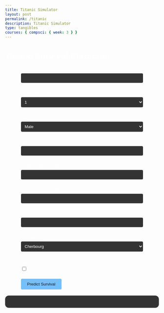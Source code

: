 ```yaml
---
title: Titanic Simulator
layout: post
permalink: /titanic
description: Titanic Simulator
type: tangibles
courses: { compsci: { week: 3 } }
---
```


<style>
    body {
        color: #fff; 
        font-family: Arial, sans-serif;
        padding: 20px;
    }


    form {
        max-width: 400px;
        margin: 0 auto;
    }

    label {
        display: block;
        margin-bottom: 5px;
    }

    input[type="text"],
    input[type="number"],
    select {
        width: 100%;
        padding: 8px;
        margin-bottom: 10px;
        background-color: #333; 
        border: none;
        border-radius: 4px;
        color: #fff; 
    }

    input[type="checkbox"] {
        margin-bottom: 10px;
    }

    button {
    padding: 10px 20px;
    background-color: #74C0FC; 
    border: none;
    border-radius: 4px;
    color: #1a1a1a; 
    cursor: pointer;
}

button:hover {
    background-color: #5aa6e5; 
}

    #result {
        margin-top: 20px;
        padding: 20px;
        background-color: #333; 
        border-radius: 12px;
    }

    #result h2 {
        color: #74C0FC; 
        margin-bottom: 10px;
    }

    #result p {
        margin-bottom: 5px;
    }
</style>
<body>
    <h1>Titanic Survival Predictor</h1>
    <form id="titanicForm">
        <label for="name">Name:</label>
        <input type="text" id="name" name="name" required><br><br>
        <label for="pclass">Passenger Class:</label>
        <select id="pclass" name="pclass" required>
            <option value="1">1</option>
            <option value="2">2</option>
            <option value="3">3</option>
        </select><br><br>
        <label for="sex">Sex:</label>
        <select id="sex" name="sex" required>
            <option value="male">Male</option>
            <option value="female">Female</option>
        </select><br><br>
        <label for="age">Age:</label>
        <input type="number" id="age" name="age" required><br><br>
        <label for="sibsp">Siblings/Spouses Aboard:</label>
        <input type="number" id="sibsp" name="sibsp" required><br><br>
        <label for="parch">Parents/Children Aboard:</label>
        <input type="number" id="parch" name="parch" required><br><br>
        <label for="fare">Fare:</label>
        <input type="number" id="fare" name="fare" required><br><br>
        <label for="embarked">Embarked:</label>
        <select id="embarked" name="embarked" required>
            <option value="C">Cherbourg</option>
            <option value="Q">Queenstown</option>
            <option value="S">Southampton</option>
        </select><br><br>
        <label for="alone">Alone:</label>
        <input type="checkbox" id="alone" name="alone"><br><br>
        <button type="button" onclick="predictSurvival()">Predict Survival</button>
    </form>
    <div id="result"></div>
    <script>
    function predictSurvival() {
        var form = document.getElementById('titanicForm');
        var name = document.getElementById('name');
        var resultDiv = document.getElementById('result');
        var formData = new FormData(form);
        fetch('http://localhost:8086/api/titanic/predict', {
            method: 'POST',
            headers: {
                'Content-Type': 'application/json',
                'Accept': 'application/json'
            },
            body: JSON.stringify(Object.fromEntries(formData))
        })
        .then(response => response.json())
        .then(data => {
            resultDiv.innerHTML = '<h2>Prediction Result for ' + name.value + '</h2>';
            for (var key in data) {
                resultDiv.innerHTML += '<p>' + key + ': ' + data[key] + '</p>';
            }
            var deathProbability = parseFloat(data['Death probability']);
            var survivalProbability = parseFloat(data['Survival probability']);
            if (survivalProbability > deathProbability) {
                resultDiv.innerHTML += '<h3>Solid Odds</h3>';
            } else {
                resultDiv.innerHTML += '<h3>Not Looking So Good</h3>';
            }
        })
        .catch(error => {
            console.error('Error:', error);
        });
    }
    </script>

</body>
